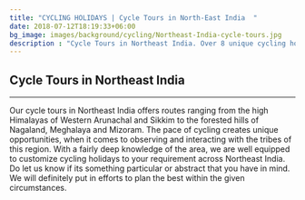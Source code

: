 ```yaml
---
title: "CYCLING HOLIDAYS | Cycle Tours in North-East India  "
date: 2018-07-12T18:19:33+06:00
bg_image: images/background/cycling/Northeast-India-cycle-tours.jpg
description : "Cycle Tours in Northeast India. Over 8 unique cycling holidays across the beautiful and little known states of northeast India"
---
```


## Cycle Tours in Northeast India

---

Our cycle tours in Northeast India offers routes ranging from the high Himalayas of Western Arunachal and Sikkim to the forested hills of Nagaland, Meghalaya and Mizoram. The pace of cycling creates unique opportunities, when it comes to observing and interacting with the tribes of this region. With a fairly deep knowledge of the area, we are well equipped to customize cycling holidays to your requirement across Northeast India. Do let us know if its something particular or abstract that you have in mind. We will definitely put in efforts to plan the best within the given circumstances.

